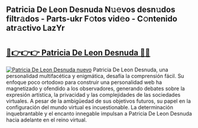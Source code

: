 ## Patricia De Leon Desnuda N𝚞𝚎vos desn𝚞dos filtr𝚊dos - Parts-ukr F𝚘tos vid𝚎o - C𝚘ntenido atr𝚊ctivo LazYr

# <h2><a href="http://mbcklu8.tromn.icu/?c=Patricia+De+Leon+Desnuda">🔗👉👉👉 Patricia De Leon Desnuda 🔗🔗</a></h2>

[![Patricia De Leon Desnuda nuevo](https://i.imgur.com/pEAQMta.gif)](http://mbcklu8.tromn.icu/?c=Patricia+De+Leon+Desnuda)
Patricia De Leon Desnuda, una personalidad multifacética y enigmática, desafía la comprensión fácil. Su enfoque poco ortodoxo para construir una personalidad web ha magnetizado y ofendido a los observadores, generando debates sobre la expresión artística, la privacidad y las complejidades de las sociedades virtuales. A pesar de la ambigüedad de sus objetivos futuros, su papel en la configuración del mundo virtual es incuestionable. La determinación inquebrantable y el encanto innegable impulsan a Patricia De Leon Desnuda hacia adelante en el reino virtual.
